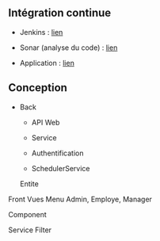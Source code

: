 

## Intégration continue

* Jenkins : [lien](http://d07-jenkins.cleverapps.io/job/Gestion%20Des%20Absences/)

* Sonar (analyse du code) : [lien](http://d07-sonar.cleverapps.io/dashboard?id=gestion-des-absences)

* Application : [lien](https://diginamicformation.github.io/gestion-des-absences/)


## Conception

* Back
  
    * API Web
  
    * Service
  
    * Authentification
  
    * SchedulerService

  Entite
  
Front
  Vues
  Menu Admin, Employe, Manager
 
  Component

  Service
  Filter
